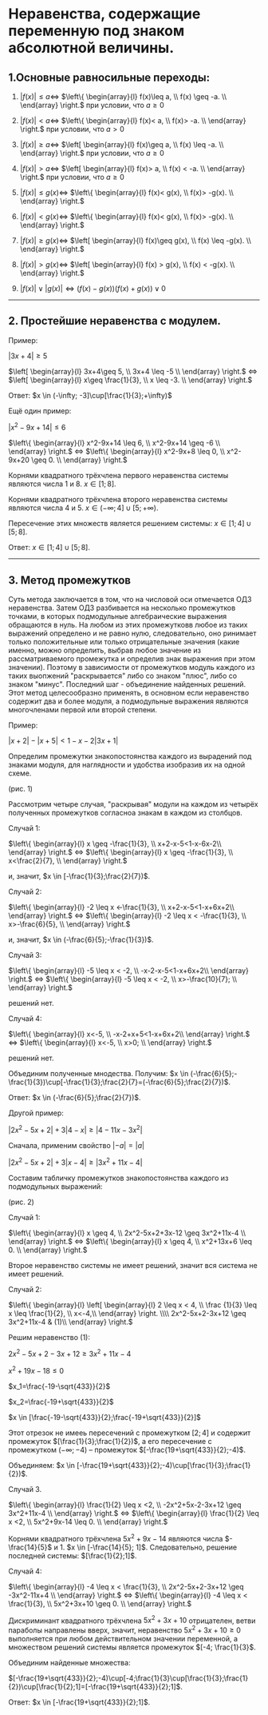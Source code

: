 # Неравенства, содержащие переменную под знаком абсолютной величины.

## 1.Основные равносильные переходы:

1. $|f(x)|\leq a \Leftrightarrow$
 $\left\{
  \begin{array}{l}
     f(x)\leq a, \\
     f(x) \geq -a. \\
  \end{array}
\right.$
при условии, что $a \geq 0$

2. $|f(x)|<a \Leftrightarrow$
   $\left\{
  \begin{array}{l}
     f(x)< a, \\
     f(x)> -a. \\
  \end{array}
\right.$
при условии, что $a > 0$

3. $|f(x)|\geq a \Leftrightarrow$
   $\left[
  \begin{array}{l}
     f(x)\geq a, \\
     f(x) \leq -a. \\
  \end{array}
\right.$
при условии, что $a \geq 0$

4. $|f(x)|>a \Leftrightarrow$
   $\left[
  \begin{array}{l}
     f(x)> a, \\
     f(x) < -a. \\
  \end{array}
\right.$
при условии, что $a \geq 0$

5. $|f(x)|\leq g(x) \Leftrightarrow$
   $\left\{
  \begin{array}{l}
     f(x)< g(x), \\
     f(x)> -g(x). \\
  \end{array}
\right.$

6. $|f(x)| < g(x) \Leftrightarrow$
   $\left\{
  \begin{array}{l}
     f(x)< g(x), \\
     f(x)> -g(x). \\
  \end{array}
\right.$

7. $|f(x)| \geq g(x) \Leftrightarrow$
   $\left[
  \begin{array}{l}
     f(x)\geq g(x), \\
     f(x) \leq -g(x). \\
  \end{array}
\right.$

8. $|f(x)|>g(x) \Leftrightarrow$
   $\left[
  \begin{array}{l}
     f(x) > g(x), \\
     f(x) < -g(x). \\
  \end{array}
\right.$

9. $|f(x)| \vee |g(x)| \Leftrightarrow (f(x)-g(x))(f(x)+g(x)) \vee 0$

***

## 2. Простейшие неравенства с модулем.

Пример:

$|3x+4|\geq 5$

$\left[
  \begin{array}{l}
     3x+4\geq 5, \\
     3x+4 \leq -5 \\
  \end{array}
\right.$
$\Leftrightarrow$
$\left[
  \begin{array}{l}
     x\geq \frac{1}{3}, \\
     x \leq -3. \\
  \end{array}
\right.$

Ответ: $x \in (-\infty; -3]\cup[\frac{1}{3};+\infty)$

Ещё один пример:

$|x^2-9x+14| \leq 6$

$\left\{
  \begin{array}{l}
     x^2-9x+14 \leq 6, \\
     x^2-9x+14 \geq -6 \\
  \end{array}
\right.$
$\Leftrightarrow$
$\left\{
  \begin{array}{l}
     x^2-9x+8 \leq 0, \\
     x^2-9x+20 \geq 0. \\
  \end{array}
\right.$

Корнями квадратного трёхчлена первого неравенства системы являются числа $1$ и $8$. $x \in [1;8]$.

Корнями квадратного трёхчлена второго неравенства системы являются числа $4$ и $5$. $x \in (-\infty; 4]\cup [5;+\infty)$.

Пересечение этих множеств является решением системы: $x \in [1;4]\cup[5;8]$.

Ответ:  $x \in [1;4]\cup[5;8]$.

***

## 3. Метод промежутков

Суть метода заключается в том, что на числовой оси отмечается ОДЗ неравенства. Затем ОДЗ разбивается на несколько промежутков точками, в которых подмодульные алгебраические выражения обращаются в нуль. На любом из этих промежутковв любое из таких выражений определено и не равно нулю, следовательно, оно ринимает только положительные или только отрицательные значения (какие именно, можно определить, выбрав любое значение из рассматриваемого промежутка и определив знак выражения при этом значении). Поэтому в зависимости от промежутков модуль каждого из таких выопжений "раскрывается" либо со знаком "плюс", либо со знаком "минус". Последний шаг - объединение найденных решений. Этот метод целесообразно применять, в основном если неравенство содержит два и более модуля, а подмодульные выражения являются многочленами первой или второй степени.

Пример:

$|x+2|-|x+5|<1-x-2|3x+1|$

Определим промежутки знакопостоянства каждого из вырадений под знаками модуля, для наглядности и удобства изобразив их на одной схеме. 

(рис. 1)

Рассмотрим четыре случая, "раскрывая" модули на каждом из четырёх полученных промежутков согласноа знакам в каждом из столбцов.

Случай 1:

$\left\{
  \begin{array}{l}
     x \geq -\frac{1}{3}, \\
     x+2-x-5<1-x-6x-2\\
  \end{array}
\right.$
$\Leftrightarrow$
$\left\{
  \begin{array}{l}
     x \geq -\frac{1}{3}, \\
     x<\frac{2}{7}, \\
  \end{array}
\right.$

и, значит, $x \in [-\frac{1}{3};\frac{2}{7})$.

Случай 2:

$\left\{
  \begin{array}{l}
     -2 \leq x <-\frac{1}{3}, \\
     x+2-x-5<1-x+6x+2\\
  \end{array}
\right.$
$\Leftrightarrow$
$\left\{
  \begin{array}{l}
     -2 \leq x < -\frac{1}{3}, \\
     x>-\frac{6}{5}, \\
  \end{array}
\right.$

и, значит, $x \in (-\frac{6}{5};-\frac{1}{3})$.

Случай 3:

$\left\{
  \begin{array}{l}
     -5 \leq x < -2, \\
     -x-2-x-5<1-x+6x+2\\
  \end{array}
\right.$
$\Leftrightarrow$
$\left\{
  \begin{array}{l}
     -5 \leq x < -2, \\
     x>-\frac{10}{7}; \\
  \end{array}
\right.$

решений нет.

Случай 4:

$\left\{
  \begin{array}{l}
     x<-5, \\
     -x-2+x+5<1-x+6x+2\\
  \end{array}
\right.$
$\Leftrightarrow$
$\left\{
  \begin{array}{l}
     x<-5, \\
     x>0; \\
  \end{array}
\right.$

решений нет.

Объединим полученные мнодества. Получим: $x \in (-\frac{6}{5};-\frac{1}{3})\cup[-\frac{1}{3};\frac{2}{7}=(-\frac{6}{5};\frac{2}{7})$.

Ответ: $x \in (-\frac{6}{5};\frac{2}{7})$.

Другой пример:

$|2x^2-5x+2|+3|4-x| \geq |4-11x-3x^2|$

Сначала, применим свойство $|-a|=|a|$

$|2x^2-5x+2|+3|x-4| \geq |3x^2+11x-4|$

Составим табличку промежутков знакопостоянства каждого из подмодульных выражений:

(рис. 2)

Случай 1:

$\left\{
  \begin{array}{l}
     x \geq 4, \\
     2x^2-5x+2+3x-12 \geq 3x^2+11x-4 \\
  \end{array}
\right.$
$\Leftrightarrow$
$\left\{
  \begin{array}{l}
     x \geq 4, \\
     x^2+13x+6 \leq 0. \\
  \end{array}
\right.$

Второе неравенство системы не имеет решений, значит вся система не имеет решений.

Случай 2:

$\left\{
  \begin{array}{l}
     \left[
  \begin{array}{l}
     2 \leq x < 4, \\
     \frac {1}{3} \leq x \leq \frac{1}{2}, \\
     x<-4,\\
  \end{array}
\right. \\\\
     2x^2-5x+2-3x+12 \geq 3x^2+11x-4 & (1)\\
  \end{array}
\right.$

Решим неравенство (1):

$2x^2-5x+2-3x+12 \geq 3x^2+11x-4$

$x^2+19x-18 \leq 0$

$x_1=\frac{-19-\sqrt{433}}{2}$

$x_2=\frac{-19+\sqrt{433}}{2}$

$x \in [\frac{-19-\sqrt{433}}{2};\frac{-19+\sqrt{433}}{2}]$

Этот отрезок не имееь пересечений с промежутком $[2;4]$ и содержит промежуток $[\frac{1}{3};\frac{1}{2})$, а его пересечение с промежутком $(-\infty;-4)$ – промежуток $[-\frac{19+\sqrt{433}}{2};-4)$.

Объединяем: $x \in [-\frac{19+\sqrt{433}}{2};-4)\cup[\frac{1}{3};\frac{1}{2})$.

Случай 3.

$\left\{
  \begin{array}{l}
     \frac{1}{2} \leq x <2, \\
     -2x^2+5x-2-3x+12 \geq 3x^2+11x-4 \\
  \end{array}
\right.$
$\Leftrightarrow$
$\left\{
  \begin{array}{l}
     \frac{1}{2} \leq x <2, \\
     5x^2+9x-14 \leq 0. \\
  \end{array}
\right.$

Корнями квадратного трёхчлена $5x^2+9x-14$ являются числа $-\frac{14}{5}$ и $1$. $x \in [-\frac{14}{5}; 1]$. Следовательно, решение последней системы: $[\frac{1}{2};1]$.

Случай 4:

$\left\{
  \begin{array}{l}
     -4 \leq x < \frac{1}{3}, \\
     2x^2-5x+2-3x+12 \geq -3x^2-11x+4 \\
  \end{array}
\right.$
$\Leftrightarrow$
$\left\{
  \begin{array}{l}
     -4 \leq x < \frac{1}{3}, \\
     5x^2+3x+10 \geq 0. \\
  \end{array}
\right.$

Дискриминант квадратного трёхчлена $5x^2+3x+10$ отрицателен, ветви параболы направлены вверх, значит, неравенство $5x^2+3x+10 \geq 0$ выполняется при любом действительном значении переменной, а множеством решений системы является промежуток $[-4; \frac{1}{3}$.

Объединим найденные множества:

$[-\frac{19+\sqrt{433}}{2};-4)\cup[-4;\frac{1}{3}\cup[\frac{1}{3};\frac{1}{2})\cup[\frac{1}{2};1]=[-\frac{19+\sqrt{433}}{2};1]$.

Ответ: $x \in [-\frac{19+\sqrt{433}}{2};1]$.